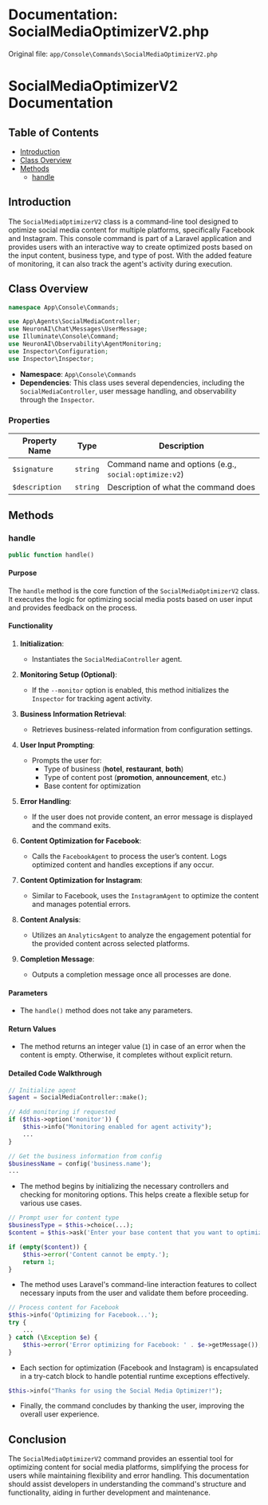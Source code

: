 # Documentation: SocialMediaOptimizerV2.php

Original file: `app/Console\Commands\SocialMediaOptimizerV2.php`

# SocialMediaOptimizerV2 Documentation

## Table of Contents
- [Introduction](#introduction)
- [Class Overview](#class-overview)
- [Methods](#methods)
  - [handle](#handle)

## Introduction

The `SocialMediaOptimizerV2` class is a command-line tool designed to optimize social media content for multiple platforms, specifically Facebook and Instagram. This console command is part of a Laravel application and provides users with an interactive way to create optimized posts based on the input content, business type, and type of post. With the added feature of monitoring, it can also track the agent's activity during execution.

## Class Overview

```php
namespace App\Console\Commands;

use App\Agents\SocialMediaController;
use NeuronAI\Chat\Messages\UserMessage;
use Illuminate\Console\Command;
use NeuronAI\Observability\AgentMonitoring;
use Inspector\Configuration;
use Inspector\Inspector;
```

- **Namespace**: `App\Console\Commands`
- **Dependencies**: This class uses several dependencies, including the `SocialMediaController`, user message handling, and observability through the `Inspector`.

### Properties

| Property Name      | Type     | Description                                                        |
|--------------------|----------|--------------------------------------------------------------------|
| `$signature`       | `string` | Command name and options (e.g., `social:optimize:v2`)            |
| `$description`     | `string` | Description of what the command does                               |

## Methods

### handle

```php
public function handle()
```

#### Purpose
The `handle` method is the core function of the `SocialMediaOptimizerV2` class. It executes the logic for optimizing social media posts based on user input and provides feedback on the process.

#### Functionality
1. **Initialization**: 
    - Instantiates the `SocialMediaController` agent.

2. **Monitoring Setup (Optional)**:
    - If the `--monitor` option is enabled, this method initializes the `Inspector` for tracking agent activity.

3. **Business Information Retrieval**:
    - Retrieves business-related information from configuration settings.

4. **User Input Prompting**:
    - Prompts the user for:
        - Type of business (**hotel**, **restaurant**, **both**)
        - Type of content post (**promotion**, **announcement**, etc.)
        - Base content for optimization

5. **Error Handling**: 
    - If the user does not provide content, an error message is displayed and the command exits.

6. **Content Optimization for Facebook**:
    - Calls the `FacebookAgent` to process the user’s content. Logs optimized content and handles exceptions if any occur.

7. **Content Optimization for Instagram**:
    - Similar to Facebook, uses the `InstagramAgent` to optimize the content and manages potential errors.

8. **Content Analysis**:
    - Utilizes an `AnalyticsAgent` to analyze the engagement potential for the provided content across selected platforms.

9. **Completion Message**:
    - Outputs a completion message once all processes are done.

#### Parameters
- The `handle()` method does not take any parameters.

#### Return Values
- The method returns an integer value (`1`) in case of an error when the content is empty. Otherwise, it completes without explicit return.

#### Detailed Code Walkthrough

```php
// Initialize agent
$agent = SocialMediaController::make();

// Add monitoring if requested
if ($this->option('monitor')) {
    $this->info("Monitoring enabled for agent activity");
    ...
}

// Get the business information from config
$businessName = config('business.name');
...
```

- The method begins by initializing the necessary controllers and checking for monitoring options. This helps create a flexible setup for various use cases.

```php
// Prompt user for content type
$businessType = $this->choice(...);
$content = $this->ask('Enter your base content that you want to optimize');

if (empty($content)) {
    $this->error('Content cannot be empty.');
    return 1;
}
```

- The method uses Laravel's command-line interaction features to collect necessary inputs from the user and validate them before proceeding.

```php
// Process content for Facebook
$this->info('Optimizing for Facebook...');
try {
    ...
} catch (\Exception $e) {
    $this->error('Error optimizing for Facebook: ' . $e->getMessage());
}
```

- Each section for optimization (Facebook and Instagram) is encapsulated in a try-catch block to handle potential runtime exceptions effectively.

```php
$this->info("Thanks for using the Social Media Optimizer!");
```

- Finally, the command concludes by thanking the user, improving the overall user experience.

## Conclusion

The `SocialMediaOptimizerV2` command provides an essential tool for optimizing content for social media platforms, simplifying the process for users while maintaining flexibility and error handling. This documentation should assist developers in understanding the command's structure and functionality, aiding in further development and maintenance.